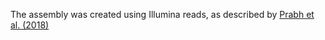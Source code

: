 [//]: # (Created by ./bin/manage_files.pl from ./species/Pristionchus_fissidentatus/PRJEB27334/Pristionchus_fissidentatus_PRJEB27334.assembly.html on Thu Jun 11 13:45:24 2020)
The assembly was created using Illumina reads, as described by [Prabh et al. (2018)](https://www.ncbi.nlm.nih.gov/pubmed/30232197)

